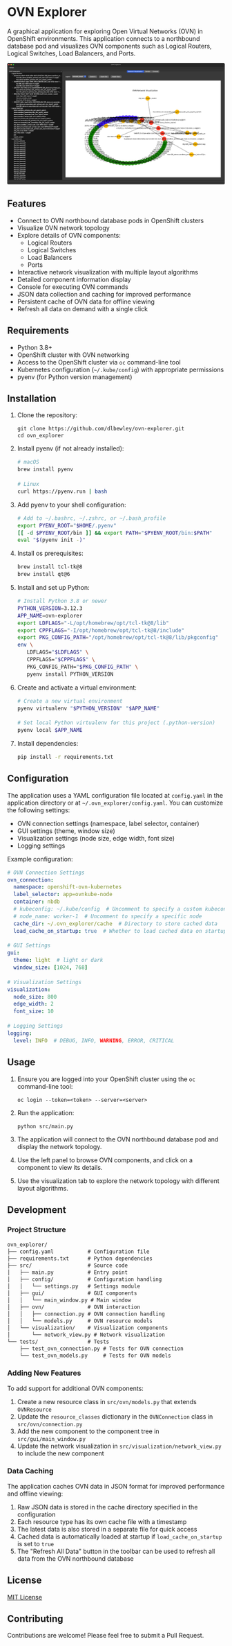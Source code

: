 # OVN Explorer

A graphical application for exploring Open Virtual Networks (OVN) in OpenShift environments. This application connects to a northbound database pod and visualizes OVN components such as Logical Routers, Logical Switches, Load Balancers, and Ports.

![OVN Explorer UI](./docs/img/ovn-explorer-ui.png)

## Features

- Connect to OVN northbound database pods in OpenShift clusters
- Visualize OVN network topology
- Explore details of OVN components:
  - Logical Routers
  - Logical Switches
  - Load Balancers
  - Ports
- Interactive network visualization with multiple layout algorithms
- Detailed component information display
- Console for executing OVN commands
- JSON data collection and caching for improved performance
- Persistent cache of OVN data for offline viewing
- Refresh all data on demand with a single click

## Requirements

- Python 3.8+
- OpenShift cluster with OVN networking
- Access to the OpenShift cluster via `oc` command-line tool
- Kubernetes configuration (`~/.kube/config`) with appropriate permissions
- pyenv (for Python version management)

## Installation

1. Clone the repository:
   ```
   git clone https://github.com/dlbewley/ovn-explorer.git
   cd ovn_explorer
   ```

2. Install pyenv (if not already installed):
   ```bash
   # macOS
   brew install pyenv

   # Linux
   curl https://pyenv.run | bash
   ```

3. Add pyenv to your shell configuration:
   ```bash
   # Add to ~/.bashrc, ~/.zshrc, or ~/.bash_profile
   export PYENV_ROOT="$HOME/.pyenv"
   [[ -d $PYENV_ROOT/bin ]] && export PATH="$PYENV_ROOT/bin:$PATH"
   eval "$(pyenv init -)"
   ```

4. Install os prerequisites:
   ```bash
   brew install tcl-tk@8
   brew install qt@6
   ```

5. Install and set up Python:
   ```bash
   # Install Python 3.8 or newer
   PYTHON_VERSION=3.12.3
   APP_NAME=ovn-explorer
   export LDFLAGS="-L/opt/homebrew/opt/tcl-tk@8/lib"
   export CPPFLAGS="-I/opt/homebrew/opt/tcl-tk@8/include"
   export PKG_CONFIG_PATH="/opt/homebrew/opt/tcl-tk@8/lib/pkgconfig"
   env \
      LDFLAGS="$LDFLAGS" \
      CPPFLAGS="$CPPFLAGS" \
      PKG_CONFIG_PATH="$PKG_CONFIG_PATH" \
      pyenv install PYTHON_VERSION
   
   ```

6. Create and activate a virtual environment:
   ```bash
   # Create a new virtual environment
   pyenv virtualenv "$PYTHON_VERSION" "$APP_NAME"
   
   # Set local Python virtualenv for this project (.python-version)
   pyenv local $APP_NAME
   ```

7. Install dependencies:
   ```bash
   pip install -r requirements.txt
   ```

## Configuration

The application uses a YAML configuration file located at `config.yaml` in the application directory or at `~/.ovn_explorer/config.yaml`. You can customize the following settings:

- OVN connection settings (namespace, label selector, container)
- GUI settings (theme, window size)
- Visualization settings (node size, edge width, font size)
- Logging settings

Example configuration:

```yaml
# OVN Connection Settings
ovn_connection:
  namespace: openshift-ovn-kubernetes
  label_selector: app=ovnkube-node
  container: nbdb
  # kubeconfig: ~/.kube/config  # Uncomment to specify a custom kubeconfig path
  # node_name: worker-1  # Uncomment to specify a specific node
  cache_dir: ~/.ovn_explorer/cache  # Directory to store cached data
  load_cache_on_startup: true  # Whether to load cached data on startup

# GUI Settings
gui:
  theme: light  # light or dark
  window_size: [1024, 768]

# Visualization Settings
visualization:
  node_size: 800
  edge_width: 2
  font_size: 10

# Logging Settings
logging:
  level: INFO  # DEBUG, INFO, WARNING, ERROR, CRITICAL
```

## Usage

1. Ensure you are logged into your OpenShift cluster using the `oc` command-line tool:
   ```
   oc login --token=<token> --server=<server>
   ```

2. Run the application:
   ```
   python src/main.py
   ```

3. The application will connect to the OVN northbound database pod and display the network topology.

4. Use the left panel to browse OVN components, and click on a component to view its details.

5. Use the visualization tab to explore the network topology with different layout algorithms.

## Development

### Project Structure

```
ovn_explorer/
├── config.yaml           # Configuration file
├── requirements.txt      # Python dependencies
├── src/                  # Source code
│   ├── main.py           # Entry point
│   ├── config/           # Configuration handling
│   │   └── settings.py   # Settings module
│   ├── gui/              # GUI components
│   │   └── main_window.py # Main window
│   ├── ovn/              # OVN interaction
│   │   ├── connection.py # OVN connection handling
│   │   └── models.py     # OVN resource models
│   └── visualization/    # Visualization components
│       └── network_view.py # Network visualization
└── tests/                # Tests
    ├── test_ovn_connection.py # Tests for OVN connection
    └── test_ovn_models.py     # Tests for OVN models
```

### Adding New Features

To add support for additional OVN components:

1. Create a new resource class in `src/ovn/models.py` that extends `OVNResource`
2. Update the `resource_classes` dictionary in the `OVNConnection` class in `src/ovn/connection.py`
3. Add the new component to the component tree in `src/gui/main_window.py`
4. Update the network visualization in `src/visualization/network_view.py` to include the new component

### Data Caching

The application caches OVN data in JSON format for improved performance and offline viewing:

1. Raw JSON data is stored in the cache directory specified in the configuration
2. Each resource type has its own cache file with a timestamp
3. The latest data is also stored in a separate file for quick access
4. Cached data is automatically loaded at startup if `load_cache_on_startup` is set to `true`
5. The "Refresh All Data" button in the toolbar can be used to refresh all data from the OVN northbound database

## License

[MIT License](LICENSE)

## Contributing

Contributions are welcome! Please feel free to submit a Pull Request.
